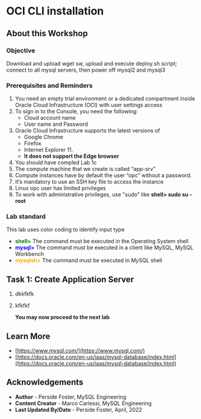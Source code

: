 # OCI CLI installation

## About this Workshop

### Objective

Download and upload wget sw, upload and execute deploy.sh script; connect to all mysql servers, then power off mysql2 and mysql3

### Prerequisites and Reminders

1. You need an empty trial environment or a dedicated compartment inside Oracle Cloud Infrastructure (OCI) with user settings access
2. To sign in to the Console, you need the following:
    * Cloud account name
    * User name and Password
3. Oracle Cloud Infrastructure supports the latest versions of
    * Google Chrome
    * Firefox
    * Internet Explorer 11.
    * **It does not support the Edge browser**
4. You should have compled Lab 1c
5. The compute machine that we create is called “app-srv”
6. Compute instances have by default the user “opc” without a password.
7. It’s mandatory to use an SSH key file to access the instance
8. Linux opc user has limited privileges
9. To work with administrative privileges, use "sudo" like **shell> sudo su - root**

### Lab standard

This lab uses color coding to identify input type

* **<span style="color:green">shell></span>** The command must be executed in the Operating System shell
* **<span style="color:blue">mysql></span>** The command must be executed in a client like MySQL, MySQL Workbench
* **<span style="color:orange">mysqlsh></span>** The command must be executed in MySQL shell

## Task 1:  Create Application Server

1. dkkfkfk
2. kfkfkf

    **You may now proceed to the next lab**

## Learn More

* [https://www.mysql.com/](https://www.mysql.com/)
* [https://docs.oracle.com/en-us/iaas/mysql-database/index.html](https://docs.oracle.com/en-us/iaas/mysql-database/index.html)

## Acknowledgements

* **Author** - Perside Foster, MySQL Engineering
* **Content Creator** -  Marco Carlessi, MySQL Engineering
* **Last Updated By/Date** - Perside Foster, April, 2022
